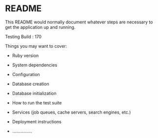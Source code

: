 # README

This README would normally document whatever steps are necessary to get the
application up and running.

Testing Build : 170

Things you may want to cover:

* Ruby version

* System dependencies

* Configuration

* Database creation

* Database initialization

* How to run the test suite

* Services (job queues, cache servers, search engines, etc.)

* Deployment instructions

* ................
